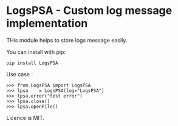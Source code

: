 LogsPSA - Custom log message implementation
========================================================

THis module helps to store logs message easily.

You can install with pip:
	
	pip install LogsPSA

Use case :

	>>> from LogsPSA import LogsPSA
	>>> lpsa	= LogsPSA(log="LogsPSA")
	>>> lpsa.error("test error")
	>>> lpsa.close()
	>>> lpsa.openFile()

Licence is MIT.
